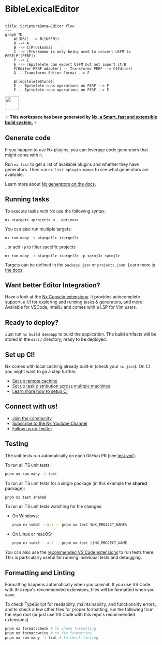 # BibleLexicalEditor

```mermaid
---
title: ScriptureData—Editor flow
---
graph TD
    A[(DB)] --> B([USFM])
    B --> A
    B --> C[Proskomma]
    C --> |Proskomma is only being used to convert USFM to PERF|P([PERF])
    P --> E
    E --> |Epitelete can export USFM but not import it|B
    F[Editor-PERF adapter] -- Transforms PERF --> G[Editor]
    G -- Transforms Editor Format --> F

    E[(epiteleteStore)]
    E -- Epitelete runs operations on PERF --> F
    F -- Epitelete runs operations on PERF --> E

```

<a alt="Nx logo" href="https://nx.dev" target="_blank" rel="noreferrer"><img src="https://raw.githubusercontent.com/nrwl/nx/master/images/nx-logo.png" width="45"></a>

✨ **This workspace has been generated by [Nx, a Smart, fast and extensible build system.](https://nx.dev)** ✨

## Generate code

If you happen to use Nx plugins, you can leverage code generators that might come with it.

Run `nx list` to get a list of available plugins and whether they have generators. Then run `nx list <plugin-name>` to see what generators are available.

Learn more about [Nx generators on the docs](https://nx.dev/plugin-features/use-code-generators).

## Running tasks

To execute tasks with Nx use the following syntax:

```
nx <target> <project> <...options>
```

You can also run multiple targets:

```
nx run-many -t <target1> <target2>
```

..or add `-p` to filter specific projects

```
nx run-many -t <target1> <target2> -p <proj1> <proj2>
```

Targets can be defined in the `package.json` or `projects.json`. Learn more [in the docs](https://nx.dev/core-features/run-tasks).

## Want better Editor Integration?

Have a look at the [Nx Console extensions](https://nx.dev/nx-console). It provides autocomplete support, a UI for exploring and running tasks & generators, and more! Available for VSCode, IntelliJ and comes with a LSP for Vim users.

## Ready to deploy?

Just run `nx build demoapp` to build the application. The build artifacts will be stored in the `dist/` directory, ready to be deployed.

## Set up CI!

Nx comes with local caching already built-in (check your `nx.json`). On CI you might want to go a step further.

- [Set up remote caching](https://nx.dev/core-features/share-your-cache)
- [Set up task distribution across multiple machines](https://nx.dev/core-features/distribute-task-execution)
- [Learn more how to setup CI](https://nx.dev/recipes/ci)

## Connect with us!

- [Join the community](https://nx.dev/community)
- [Subscribe to the Nx Youtube Channel](https://www.youtube.com/@nxdevtools)
- [Follow us on Twitter](https://twitter.com/nxdevtools)

## Testing

The unit tests run automatically on each GitHub PR (see [test.yml](https://github.com/abelpz/bible-lexical-editor/blob/main/.github/workflows/test.yml)).

To run all TS unit tests:

```bash
pnpm nx run-many -t test
```

To run all TS unit tests for a single package (in this example the **shared** package):

```bash
pnpm nx test shared
```

To run all TS unit tests watching for file changes:

- On Windows:
  ```bash
  pnpm nx watch --all -- pnpm nx test %NX_PROJECT_NAME%
  ```
- On Linux or macOS:
  ```bash
  pnpm nx watch --all -- pnpm nx test \$NX_PROJECT_NAME
  ```

You can also use the [recommended VS Code extensions](https://github.com/abelpz/bible-lexical-editor/blob/main/.vscode/extensions.json) to run tests there. This is particularly useful for running individual tests and debugging.

## Formatting and Linting

Formatting happens automatically when you commit. If you use VS Code with this repo's recommended extensions, files will be formatted when you save.

To check TypeScript for readability, maintainability, and functionality errors, and to check a few other files for proper formatting, run the following from the repo root (or just use VS Code with this repo's recommended extensions).

```bash
pnpm nx format:check # to check formatting
pnpm nx format:write # to fix formatting
pnpm nx run-many -t lint # to check linting
```
